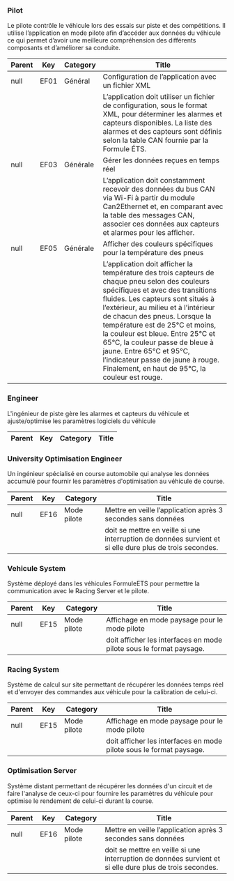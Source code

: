 
### Pilot
Le pilote contrôle le véhicule lors des essais sur piste et des compétitions. Il utilise l’application en mode pilote afin d’accéder aux données du véhicule ce qui permet d’avoir une meilleure compréhension des différents composants et d’améliorer sa conduite.

|Parent|Key|Category|Title|
|--|--|--|--|
|null|EF01|Général|Configuration de l’application avec un fichier XML|
||||L’application doit utiliser un fichier de configuration, sous le format XML, pour déterminer les alarmes et capteurs disponibles. La liste des alarmes et des capteurs sont définis selon la table CAN fournie par la Formule ÉTS.|
|null|EF03|Générale|Gérer les données reçues en temps réel|
||||L’application doit constamment recevoir des données du bus CAN via Wi-Fi à partir du module Can2Ethernet et, en comparant avec la table des messages CAN, associer ces données aux capteurs et alarmes pour les afficher.|
|null|EF05|Générale|Afficher des couleurs spécifiques pour la température des pneus|
||||L’application doit afficher la température des trois capteurs de chaque pneu selon des couleurs spécifiques et avec des transitions fluides. Les capteurs sont situés à l’extérieur, au milieu et à l’intérieur de chacun des pneus. Lorsque la température est de 25°C et moins, la couleur est bleue. Entre 25°C et 65°C, la couleur passe de bleue à jaune. Entre 65°C et 95°C, l’indicateur passe de jaune à rouge. Finalement, en haut de 95°C, la couleur est rouge.|

### Engineer
L'ingénieur de piste gère les alarmes et capteurs du véhicule et ajuste/optimise les paramètres logiciels du véhicule

|Parent|Key|Category|Title|
|--|--|--|--|

### University Optimisation Engineer
Un ingénieur spécialisé en course automobile qui analyse les données accumulé pour fournir les paramètres d'optimisation au véhicule de course.

|Parent|Key|Category|Title|
|--|--|--|--|
|null|EF16|Mode pilote|Mettre en veille l’application après 3 secondes sans données|
||||doit se mettre en veille si une interruption de données survient et si elle dure plus de trois secondes.|

### Vehicule System
Système déployé dans les véhicules FormuleETS pour permettre la communication avec le Racing Server et le pilote.

|Parent|Key|Category|Title|
|--|--|--|--|
|null|EF15|Mode pilote|Affichage en mode paysage pour le mode pilote|
||||doit afficher les interfaces en mode pilote sous le format paysage.|

### Racing System
Système de calcul sur site permettant de récupérer les données temps réel et d'envoyer des commandes aux véhicule pour la calibration de celui-ci.

|Parent|Key|Category|Title|
|--|--|--|--|
|null|EF15|Mode pilote|Affichage en mode paysage pour le mode pilote|
||||doit afficher les interfaces en mode pilote sous le format paysage.|

### Optimisation Server
Système distant permettant de récupérer les données d'un circuit et de faire l'analyse de ceux-ci pour fournire les paramètres du véhicule pour optimise le rendement de celui-ci durant la course.

|Parent|Key|Category|Title|
|--|--|--|--|
|null|EF16|Mode pilote|Mettre en veille l’application après 3 secondes sans données|
||||doit se mettre en veille si une interruption de données survient et si elle dure plus de trois secondes.|
